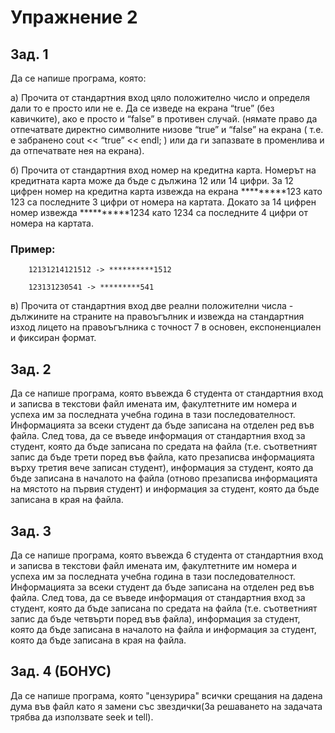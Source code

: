 # Упражнение 2

## Зад. 1

Да се напише програма, която:

а) Прочита от стандартния вход цяло положително число и определя дали то е просто или не е. Да се изведе на екрана “true” (без кавичките), ако е просто и “false” в противен случай. (нямате право да отпечатвате директно символните низове “true” и “false” на екрана ( т.е. е забранено cout << “true” << endl; ) или да ги запазвате в променлива и да отпечатвате нея на екрана).

б) Прочита от стандартния вход номер на кредитна карта. Номерът на кредитната карта може да бъде с дължина 12 или 14 цифри. За 12 цифрен номер на кредитна карта извежда на екрана *********123 като 123 са последните 3 цифри от номера на картата. Докато за 14 цифрен номер извежда **********1234 като 1234 са последните 4 цифри от номера на картата.

### Пример:

```
    12131214121512 -> **********1512
```

```
    123131230541 -> *********541
```

в) Прочита от стандартния вход две реални положителни числа - дължините на страните на правоъгълник и извежда на стандартния изход лицето на правоъгълника с точност 7 в основен, експоненциален и фиксиран формат.

## Зад. 2

Да се напише програма, която въвежда 6 студента от стандартния вход и записва в текстови файл имената им, факултетните им номера и успеха им за последната учебна година в тази последователност. Информацията за всеки студент да бъде записана на отделен ред във файла. След това, да се въведе информация от стандартния вход за студент, която да бъде записана по средата на файла (т.е. съответният запис да бъде трети поред във файла, като презаписва информацията върху третия вече записан студент), информация за студент, която да бъде записана в началото на файла (отново презаписва информацията на мястото на първия студент) и информация за студент, която да бъде записана в края на файла.

## Зад. 3
 
Да се напише програма, която въвежда 6 студента от стандартния вход и записва в текстови файл имената им, факултетните им номера и успеха им за последната учебна година в тази последователност. Информацията за всеки студент да бъде записана на отделен ред във файла. След това, да се въведе информация от стандартния вход за студент, която да бъде записана по средата на файла (т.е. съответният запис да бъде четвърти поред във файла), информация за студент, която да бъде записана в началото на файла и информация за студент, която да бъде записана в края на файла.

## Зад. 4 (БОНУС)

Да се напише програма, която "цензурира" всички срещания на дадена дума във файл като я замени със звездички(За решаването на задачата трябва да използвате seek и tell).
